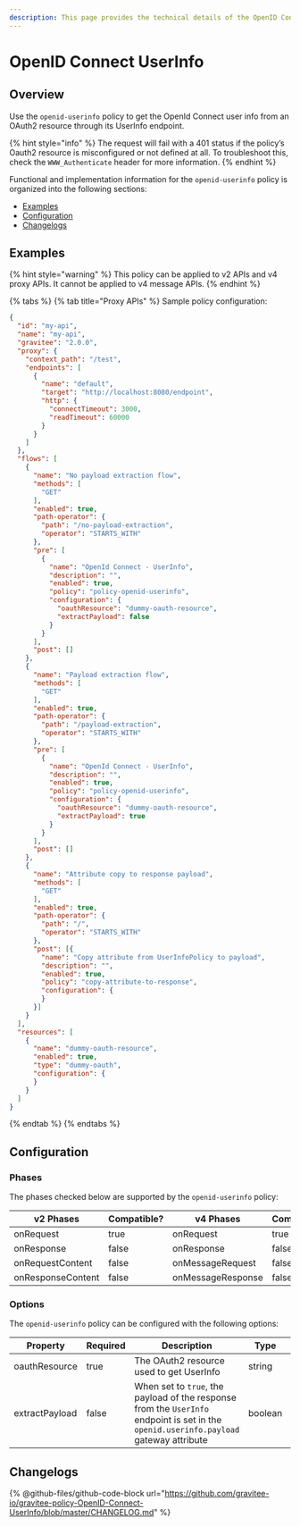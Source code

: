 ```yaml
---
description: This page provides the technical details of the OpenID Connect UserInfo policy
---
```


# OpenID Connect UserInfo

## Overview

Use the `openid-userinfo` policy to get the OpenId Connect user info from an OAuth2 resource through its UserInfo endpoint.

{% hint style="info" %}
The request will fail with a 401 status if the policy’s Oauth2 resource is misconfigured or not defined at all. To troubleshoot this, check the `WWW_Authenticate` header for more information.
{% endhint %}

Functional and implementation information for the `openid-userinfo` policy is organized into the following sections:

* [Examples](openid-connect-userinfo.md#examples)
* [Configuration](openid-connect-userinfo.md#configuration)
* [Changelogs](openid-connect-userinfo.md#changelogs)

## Examples

{% hint style="warning" %}
This policy can be applied to v2 APIs and v4 proxy APIs. It cannot be applied to v4 message APIs.
{% endhint %}

{% tabs %}
{% tab title="Proxy APIs" %}
Sample policy configuration:

```json
{
  "id": "my-api",
  "name": "my-api",
  "gravitee": "2.0.0",
  "proxy": {
    "context_path": "/test",
    "endpoints": [
      {
        "name": "default",
        "target": "http://localhost:8080/endpoint",
        "http": {
          "connectTimeout": 3000,
          "readTimeout": 60000
        }
      }
    ]
  },
  "flows": [
    {
      "name": "No payload extraction flow",
      "methods": [
        "GET"
      ],
      "enabled": true,
      "path-operator": {
        "path": "/no-payload-extraction",
        "operator": "STARTS_WITH"
      },
      "pre": [
        {
          "name": "OpenId Connect - UserInfo",
          "description": "",
          "enabled": true,
          "policy": "policy-openid-userinfo",
          "configuration": {
            "oauthResource": "dummy-oauth-resource",
            "extractPayload": false
          }
        }
      ],
      "post": []
    },
    {
      "name": "Payload extraction flow",
      "methods": [
        "GET"
      ],
      "enabled": true,
      "path-operator": {
        "path": "/payload-extraction",
        "operator": "STARTS_WITH"
      },
      "pre": [
        {
          "name": "OpenId Connect - UserInfo",
          "description": "",
          "enabled": true,
          "policy": "policy-openid-userinfo",
          "configuration": {
            "oauthResource": "dummy-oauth-resource",
            "extractPayload": true
          }
        }
      ],
      "post": []
    },
    {
      "name": "Attribute copy to response payload",
      "methods": [
        "GET"
      ],
      "enabled": true,
      "path-operator": {
        "path": "/",
        "operator": "STARTS_WITH"
      },
      "post": [{
        "name": "Copy attribute from UserInfoPolicy to payload",
        "description": "",
        "enabled": true,
        "policy": "copy-attribute-to-response",
        "configuration": {
        }
      }]
    }
  ],
  "resources": [
    {
      "name": "dummy-oauth-resource",
      "enabled": true,
      "type": "dummy-oauth",
      "configuration": {
      }
    }
  ]
}
```
{% endtab %}
{% endtabs %}

## Configuration

### Phases

The phases checked below are supported by the `openid-userinfo` policy:

<table data-full-width="false"><thead><tr><th width="209">v2 Phases</th><th width="137" data-type="checkbox">Compatible?</th><th width="200.41136671177264">v4 Phases</th><th data-type="checkbox">Compatible?</th></tr></thead><tbody><tr><td>onRequest</td><td>true</td><td>onRequest</td><td>true</td></tr><tr><td>onResponse</td><td>false</td><td>onResponse</td><td>false</td></tr><tr><td>onRequestContent</td><td>false</td><td>onMessageRequest</td><td>false</td></tr><tr><td>onResponseContent</td><td>false</td><td>onMessageResponse</td><td>false</td></tr></tbody></table>

### Options

The `openid-userinfo` policy can be configured with the following options:

<table><thead><tr><th width="176">Property</th><th width="100" data-type="checkbox">Required</th><th width="246">Description</th><th>Type</th><th>Default</th></tr></thead><tbody><tr><td>oauthResource</td><td>true</td><td>The OAuth2 resource used to get UserInfo</td><td>string</td><td></td></tr><tr><td>extractPayload</td><td>false</td><td>When set to <code>true</code>, the payload of the response from the <code>UserInfo</code> endpoint is set in the <code>openid.userinfo.payload</code> gateway attribute</td><td>boolean</td><td></td></tr></tbody></table>

## Changelogs

{% @github-files/github-code-block url="https://github.com/gravitee-io/gravitee-policy-OpenID-Connect-UserInfo/blob/master/CHANGELOG.md" %}
